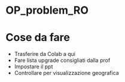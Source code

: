 # OP_problem_RO

# Cose da fare

- Trasferire da Colab a qui
- Fare lista upgrade consigliati dalla prof
- Impostare il ppt
- Controllare per visualizzazione geografica
